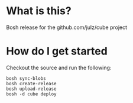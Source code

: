 # What is this?

Bosh release for the github.com/julz/cube project

# How do I get started

Checkout the source and run the following:

```
bosh sync-blobs
bosh create-release
bosh upload-release
bosh -d cube deploy
```

